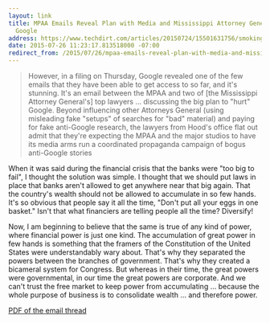 ```yaml
---
layout: link
title: MPAA Emails Reveal Plan with Media and Mississippi Attorney General to Attack
  Google
address: https://www.techdirt.com/articles/20150724/15501631756/smoking-gun-mpaa-emails-reveal-plan-to-run-anti-google-smear-campaign-via-today-show-wsj.shtml
date: 2015-07-26 11:23:17.813518000 -07:00
redirect_from: /2015/07/26/mpaa-emails-reveal-plan-with-media-and-mississippi-attorney-general-to-attack-google.html
---
```


> However, in a filing on Thursday, Google revealed one of the few emails that they have been able to get access to so far, and it's stunning. It's an email between the MPAA and two of [the Mississippi Attorney General's] top lawyers ... discussing the big plan to "hurt" Google. Beyond influencing other Attorneys General (using misleading fake "setups" of searches for "bad" material) and paying for fake anti-Google research, the lawyers from Hood's office flat out admit that they're expecting the MPAA and the major studios to have its media arms run a coordinated propaganda campaign of bogus anti-Google stories

When it was said during the financial crisis that the banks were "too big to fail", I thought the solution was simple. I thought that we should put laws in place that banks aren't allowed to get anywhere near that big again. That the country's wealth should not be allowed to accumulate in so few hands. It's so obvious that people say it all the time, "Don't put all your eggs in one basket." Isn't that what financiers are telling people all the time? Diversify!

Now, I am beginning to believe that the same is true of any kind of power, where financial power is just one kind. The accumulation of great power in few hands is something that the framers of the Constitution of the United States were understandably wary about. That's why they separated the powers between the branches of government. That's why they created a bicameral system for Congress. But whereas in their time, the great powers were governmental, in our time the great powers are corporate. And we can't trust the free market to keep power from accumulating ... because the whole purpose of business is to consolidate wealth ... and therefore power.

[PDF of the email thread](/files/ag-mpaa-emails.pdf)
